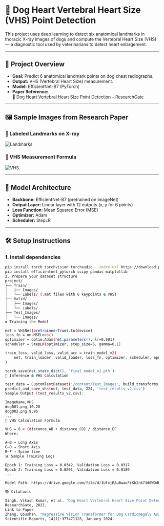 
# 🐶 Dog Heart Vertebral Heart Size (VHS) Point Detection

This project uses deep learning to detect six anatomical landmarks in thoracic X-ray images of dogs and compute the Vertebral Heart Size (VHS) — a diagnostic tool used by veterinarians to detect heart enlargement.

---

## 🚀 Project Overview

- **Goal:** Predict 6 anatomical landmark points on dog chest radiographs.
- **Output:** VHS (Vertebral Heart Size) measurement.
- **Model:** EfficientNet-B7 (PyTorch)
- **Paper Reference:**  
  📄 [Dog Heart Vertebral Heart Size Point Detection – ResearchGate](https://www.researchgate.net/publication/386466350_Dog_Heart_Vertebral_Heart_Size_Point_Detection?_sg%5B0%5D=OrCVNRDrbmyN9tqS8Zwo7Exip9uFbx06tDR5yn9_v1d6iiuTjipZK-9weYC6nvZOc2g_m9slMksIroH8Rdl8ckme7kqOowM3rDb6agZN.f0Sy46_DiHovuNPWqEPxEH5Br9H1o10f9db91iLIzpkZSrzwKBP_9Xj8u73cl5z2fpa1awtczogHLm9duMf_ZA&_tp=eyJjb250ZXh0Ijp7ImZpcnN0UGFnZSI6ImhvbWUiLCJwYWdlIjoicHJvZmlsZSIsInByZXZpb3VzUGFnZSI6InByb2ZpbGUiLCJwb3NpdGlvbiI6InBhZ2VDb250ZW50In19)

---

## 🖼️ Sample Images from Research Paper

### 📌 Labeled Landmarks on X-ray

![Landmarks](https://www.researchgate.net/profile/Vikash-Kumar-Singh/publication/386466350/figure/fig2/AS:1269537482637315@1651310069224/Labeled-landmarks-on-dog-thoracic-radiograph-used-to-calculate-VHS.png)

### 📏 VHS Measurement Formula

![VHS](https://www.researchgate.net/profile/Vikash-Kumar-Singh/publication/386466350/figure/fig1/AS:1269537482637312@1651310069218/Vertebral-Heart-Size-VHS-Calculation-Method-6-key-points-are-marked-A-B-C-D-E-F.png)

---

## 🧠 Model Architecture

- **Backbone:** EfficientNet-B7 (pretrained on ImageNet)
- **Output Layer:** Linear layer with 12 outputs (x, y for 6 points)
- **Loss Function:** Mean Squared Error (MSE)
- **Optimizer:** Adam
- **Scheduler:** StepLR

---

## 🛠️ Setup Instructions

### 1. Install dependencies

```bash
pip install torch torchvision torchaudio --index-url https://download.pytorch.org/whl/cu118
pip install efficientnet_pytorch scipy pandas matplotlib
2. Prepare your dataset structure
project/
├── Train/
│   ├── Images/
│   └── Labels/ (.mat files with 6 keypoints & VHS)
├── Valid/
│   ├── Images/
│   └── Labels/
├── Test_Images/
│   └── Images/
⚙️ Training the Model

net = VHSNet(pretrained=True).to(device)
loss_fn = nn.MSELoss()
optimizer = optim.Adam(net.parameters(), lr=0.001)
scheduler = StepLR(optimizer, step_size=5, gamma=0.1)

train_loss, valid_loss, valid_acc = train_model_v2(
    net, train_loader, valid_loader, loss_fn, optimizer, scheduler, epochs=100
)

torch.save(net.state_dict(), 'final_model_v2.pth')
🧪 Inference & VHS Calculation

test_data = CustomTestDataset('/content/Test_Images', build_transforms(224))
predict_and_save_vhs(net, test_data, 224, 'test_results_v2.csv')
Sample Output (test_results_v2.csv):

ImageName,VHS
dog001.png,10.28
dog002.png,9.95
...
🧮 VHS Calculation Formula

VHS = 6 × (distance_AB + distance_CD) / distance_EF
Where:

A–B → Long Axis
C–D → Short Axis
E–F → Spine line
📊 Sample Training Logs

Epoch 1: Training Loss = 0.0342, Validation Loss = 0.0317
Epoch 2: Training Loss = 0.0201, Validation Loss = 0.0189
...

Model Path: https://drive.google.com/file/d/1UfxjRAu8wauFiKb2nk73d0WOdPVToHcA/view?usp=share_link

📚 Citations

Singh, Vikash Kumar, et al. "Dog Heart Vertebral Heart Size Point Detection."
ResearchGate, 2022.
Link to Paper
Zhang, Qoushan. "Regressive Vision Transformer for Dog Cardiomegaly Assessment."
Scientific Reports, 14(1):377471128, January 2024.

